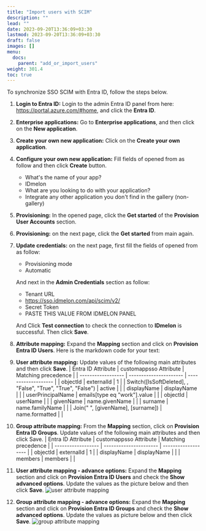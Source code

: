```yaml
---
title: "Import users with SCIM"
description: ""
lead: ""
date: 2023-09-20T13:36:09+03:30
lastmod: 2023-09-20T13:36:09+03:30
draft: false
images: []
menu:
  docs:
    parent: "add_or_import_users"
weight: 301.4
toc: true
---
```


To synchronize SSO SCIM with Entra ID, follow the steps below.

1. **Login to Entra ID:** Login to the admin Entra ID panel from here: <https://portal.azure.com/#home>, and click the **Entra ID**.
2. **Enterprise applications:** Go to **Enterprise applications**, and then click on the **New application**.
3. **Create your own new application:** Click on the **Create your own application**.
4. **Configure your own new application:** Fill fields of opened from as follow and then click **Create** button.
    - What's the name of your app?
    - IDmelon
    - What are you looking to do with your application?
    - Integrate any other application you don't find in the gallery (non-gallery)
5. **Provisioning:** In the opened page, click the **Get started** of the **Provision User Accounts** section.
6. **Provisioning:** on the next page, click the **Get started** from main again.
7. **Update credentials:** on the next page, first fill the fields of opened from as follow:
    - Provisioning mode
    - Automatic

    And next in the **Admin Credentials** section as follow:
    - Tenant URL
    - <https://sso.idmelon.com/api/scim/v2/>
    - Secret Token
    - PASTE THIS VALUE FROM IDMELON PANEL

    And Click **Test connection** to check the connection to **IDmelon** is successful. Then click **Save**.
8. **Attribute mapping:** Expand the **Mapping** section and click on **Provision Entra ID Users**.
Here is the markdown code for your text:
9. **User attribute mapping:** Update values of the following main attributes and then click **Save**.
| Entra ID Attribute | customappsso Attribute | Matching precedence |
| ------------------ | ---------------------- | ------------------- |
| objectId           | externalId             | 1                   |
| Switch([IsSoftDeleted], , "False", "True", "True", "False") | active |  |
| displayName        | displayName            |                     |
| userPrincipalName  | emails[type eq "work"].value |  |
| objectId           | userName               |                     |
| givenName          | name.givenName         |                     |
| surname            | name.familyName        |                     |
| Join(" ", [givenName], [surname]) | name.formatted |  |
10. **Group attribute mapping:** From the **Mapping** section, click on **Provision Entra ID Groups**. Update values of the following main attributes and then click Save.
| Entra ID Attribute | customappsso Attribute | Matching precedence |
| ------------------ | ---------------------- | ------------------- |
| objectId           | externalId             | 1                   |
| displayName        | displayName            |                     |
| members            | members                |                     |
11. **User attribute mapping - advance options:** Expand the **Mapping** section and click on **Provision Entra ID Users** and check the **Show advanced options**. Update the values as the picture below and then click **Save**.
![user attribute mapping](/images/vendor/add_or_import_users/user_attribute_mapping.png)
12. **Group attribute mapping - advance options:** Expand the **Mapping** section and click on **Provision Entra ID Groups** and check the **Show advanced options**. Update the values as picture below and then click **Save**.
![group attribute mapping](/images/vendor/add_or_import_users/group_attribute_mapping.png)
